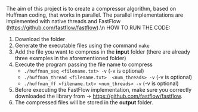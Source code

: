 The aim of this project is to create a compressor algorithm, based on Huffman coding, that works in parallel. The parallel implementations are implemented with native threads and FastFlow (https://github.com/fastflow/fastflow).\n
HOW TO RUN THE CODE:
  1. Download the folder
  2. Generate the executable files using the command ```make```
  3. Add the file you want to compress in the **input** folder (there are already three examples in the aforementioned folder)
  4. Execute the program passing the file name to compress
      - ```./huffman_seq <filename.txt> -v``` (-v is optional)
      - ```./huffman_thread <filename.txt>  <num_threads> -v``` (-v is optional)
      - ```./huffman_ff <filename.txt> <num_threads> -v``` (-v is optional)
5. Before executing the FastFlow implementation, make sure you correctly downloaded the library from -> https://github.com/fastflow/fastflow.
6. The compressed files will be stored in the **output** folder.
  
